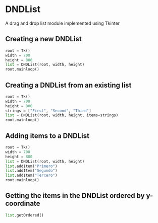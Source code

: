 DNDList
=======

A drag and drop list module implemented using Tkinter

## Creating a new DNDList

```python
root = Tk()
width = 700
height = 800
list = DNDList(root, width, height)
root.mainloop()
```

## Creating a DNDList from an existing list

```python
root = Tk()
width = 700
height = 800
strings = ["First", "Second", "Third"]
list = DNDList(root, width, height, items=strings)
root.mainloop()
```

## Adding items to a DNDList

```python
root = Tk()
width = 700
height = 800
list = DNDList(root, width, height)
list.addItem("Primero")
list.addItem("Segundo")
list.addItem("Tercero")
root.mainloop()
```

## Getting the items in the DNDList ordered by y-coordinate

```python
list.getOrdered()
```